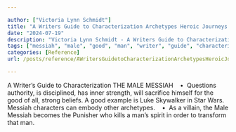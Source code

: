```yaml
---

author: ["Victoria Lynn Schmidt"]
title: "A Writers Guide to Characterization Archetypes Heroic Journeys and Other Elements of Dynamic Character Development - part0008_split_010.html"
date: "2024-07-19"
description: "Victoria Lynn Schmidt - A Writers Guide to Characterization Archetypes Heroic Journeys and Other Elements of Dynamic Character Development"
tags: ["messiah", "male", "good", "man", "writer", "guide", "characterization", "question", "authority", "disciplined", "inner", "strength", "sacrifice", "strong", "belief", "example", "luke", "skywalker", "star", "war", "character", "embody", "archetype", "villain", "becomes"]
categories: [Reference]
url: /posts/reference/AWritersGuidetoCharacterizationArchetypesHeroicJourneysandOtherElementsofDynamicCharacterDevelopment-part0008split010html

---
```



A Writer’s Guide to Characterization
THE MALE MESSIAH
   •  Questions authority, is disciplined, has inner strength, will sacrifice himself for the good of all, strong beliefs. A good example is Luke Skywalker in Star Wars. Messiah characters can embody other archetypes.
   •  As a villain, the Male Messiah becomes the Punisher who kills a man’s spirit in order to transform that man.
